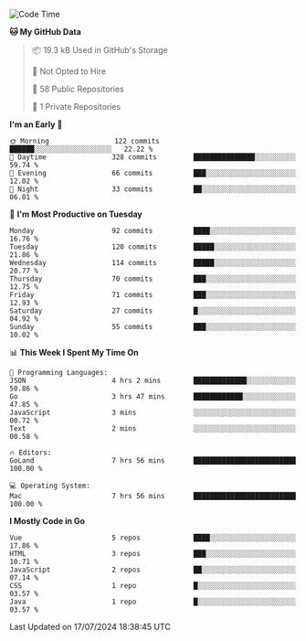<!--START_SECTION:waka-->
![Code Time](http://img.shields.io/badge/Code%20Time-1%2C174%20hrs%2045%20mins-blue)

**🐱 My GitHub Data** 

> 📦 19.3 kB Used in GitHub's Storage 
 > 
> 🚫 Not Opted to Hire
 > 
> 📜 58 Public Repositories 
 > 
> 🔑 1 Private Repositories 
 > 
**I'm an Early 🐤** 

```text
🌞 Morning                122 commits         ██████░░░░░░░░░░░░░░░░░░░   22.22 % 
🌆 Daytime                328 commits         ███████████████░░░░░░░░░░   59.74 % 
🌃 Evening                66 commits          ███░░░░░░░░░░░░░░░░░░░░░░   12.02 % 
🌙 Night                  33 commits          ██░░░░░░░░░░░░░░░░░░░░░░░   06.01 % 
```
📅 **I'm Most Productive on Tuesday** 

```text
Monday                   92 commits          ████░░░░░░░░░░░░░░░░░░░░░   16.76 % 
Tuesday                  120 commits         █████░░░░░░░░░░░░░░░░░░░░   21.86 % 
Wednesday                114 commits         █████░░░░░░░░░░░░░░░░░░░░   20.77 % 
Thursday                 70 commits          ███░░░░░░░░░░░░░░░░░░░░░░   12.75 % 
Friday                   71 commits          ███░░░░░░░░░░░░░░░░░░░░░░   12.93 % 
Saturday                 27 commits          █░░░░░░░░░░░░░░░░░░░░░░░░   04.92 % 
Sunday                   55 commits          ███░░░░░░░░░░░░░░░░░░░░░░   10.02 % 
```


📊 **This Week I Spent My Time On** 

```text
💬 Programming Languages: 
JSON                     4 hrs 2 mins        █████████████░░░░░░░░░░░░   50.86 % 
Go                       3 hrs 47 mins       ████████████░░░░░░░░░░░░░   47.85 % 
JavaScript               3 mins              ░░░░░░░░░░░░░░░░░░░░░░░░░   00.72 % 
Text                     2 mins              ░░░░░░░░░░░░░░░░░░░░░░░░░   00.58 % 

🔥 Editors: 
GoLand                   7 hrs 56 mins       █████████████████████████   100.00 % 

💻 Operating System: 
Mac                      7 hrs 56 mins       █████████████████████████   100.00 % 
```

**I Mostly Code in Go** 

```text
Vue                      5 repos             ████░░░░░░░░░░░░░░░░░░░░░   17.86 % 
HTML                     3 repos             ███░░░░░░░░░░░░░░░░░░░░░░   10.71 % 
JavaScript               2 repos             ██░░░░░░░░░░░░░░░░░░░░░░░   07.14 % 
CSS                      1 repo              █░░░░░░░░░░░░░░░░░░░░░░░░   03.57 % 
Java                     1 repo              █░░░░░░░░░░░░░░░░░░░░░░░░   03.57 % 
```




 Last Updated on 17/07/2024 18:38:45 UTC
<!--END_SECTION:waka-->
